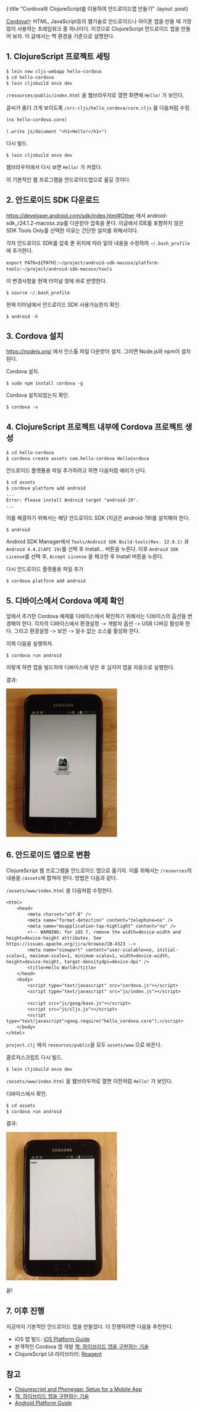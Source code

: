 {:title "Cordova와 ClojureScript를 이용하여 안드로이드앱 만들기"
 :layout :post}

[Cordova](http://cordova.apache.org/)는 HTML, JavaScript등의 웹기술로 안드로이드나 아이폰 앱을 만들 때 가장 많이 사용하는 프레임워크 중 하나이다. 이것으로 ClojureScript 안드로이드 앱을 만들어 보자. 이 글에서는 맥 환경을 기준으로 설명한다.

## 1. ClojureScript 프로젝트 세팅

```
$ lein new cljs-webapp hello-cordova
$ cd hello-cordova
$ lein cljsbuild once dev
```

`/resources/public/index.html` 을 웹브라우저로 열면 화면에 `Hello!` 가 보인다.

글씨가 좀더 크게 보이도록 `/src-cljs/hello_cordova/core.cljs` 를 다음처럼 수정.

```
(ns hello-cordova.core)

(.write js/document "<h1>Hello!</h1>")
```

다시 빌드.

```
$ lein cljsbuild once dev
```

웹브라우저에서 다시 보면 `Hello!` 가 커졌다.

이 기본적인 웹 프로그램을 안드로이드앱으로 옮길 것이다.

## 2. 안드로이드 SDK 다운로드

<https://developer.android.com/sdk/index.html#Other> 에서 android-sdk_r24.1.2-macosx.zip를 다운받아 압축을 푼다. 이글에서 IDE를 포함하지 않은 SDK Tools Only를 선택한 이유는 간단한 설치를 위해서이다.

각자 안드로이드 SDK를 압축 푼 위치에 따라 밑의 내용을 수정하여 `~/.bash_profile`에 추가한다. 

`export PATH=${PATH}:~/project/android-sdk-macosx/platform-tools:~/project/android-sdk-macosx/tools`

이 변경사항을 현재 터미널 창에 바로 반영한다.

```
$ source ~/.bash_profile
```

현재 터미널에서 안드로이드 SDK 사용가능한지 확인.

```
$ android -h
```

## 3. Cordova 설치

<https://nodejs.org/> 에서 인스톨 파일 다운받아 설치. 그러면 Node.js와 npm이 설치된다.

Cordova 설치.

```
$ sudo npm install cordova -g
```

Cordova 설치되었는지 확인.

```
$ cordova -v
```

## 4. ClojureScript 프로젝트 내부에 Cordova 프로젝트 생성

```
$ cd hello-cordova
$ cordova create assets com.hello-cordova HelloCordova
```

안드로이드 플랫폼용 파일 추가하려고 하면 다음처럼 에러가 난다.

```
$ cd assets
$ cordova platform add android
...
Error: Please install Android target "android-19".
...
``` 

이를 해결하기 위해서는 해당 안드로이드 SDK (지금은 android-19)를 설치해야 한다.

```
$ android
```

Android SDK Manager에서 `Tools/Android SDK Build-tools(Rev. 22.0.1)` 과 `Android 4.4.2(API 19)`를 선택 후 Install... 버튼을 누른다. 이후 `Android SDK License`를 선택 후, `Accept License` 을 체크한 후 Install 버튼을 누른다.

다시 안드로이드 플랫폼용 파일 추가

```
$ cordova platform add android
``` 

## 5. 디바이스에서 Cordova 예제 확인

앞에서 추가한 Cordova 예제를 디바이스에서 확인하기 위해서는 디바이스의 옵션을 변경해야 한다. 각자의 디바이스에서 환경설정 -> 개발자 옵션 -> USB 디버깅 활성화 한다. 그리고 환경설정 -> 보안 -> 알수 없는 소스를 활성화 한다. 

이제 다음을 실행하자.

```
$ cordova run android
```

이렇게 하면 앱을 빌드하여 디바이스에 넣은 후 심지어 앱을 자동으로 실행한다.

결과:

<img src="/img/2015-04-12-post/img1.jpg" width="300">

## 6. 안드로이드 앱으로 변환  

ClojureScript 웹 프로그램을 안드로이드 앱으로 옮기자. 이를 위해서는 `/resources`의 내용을 `/assets`에 합쳐야 한다. 방법은 다음과 같다.

`/assets/www/index.html` 을 다음처럼 수정한다.

```
<html>
    <head>
        <meta charset="utf-8" />
        <meta name="format-detection" content="telephone=no" />
        <meta name="msapplication-tap-highlight" content="no" />
        <!-- WARNING: for iOS 7, remove the width=device-width and height=device-height attributes. See https://issues.apache.org/jira/browse/CB-4323 -->
        <meta name="viewport" content="user-scalable=no, initial-scale=1, maximum-scale=1, minimum-scale=1, width=device-width, height=device-height, target-densitydpi=device-dpi" />
        <title>Hello World</title>
    </head>
    <body>
        <script type="text/javascript" src="cordova.js"></script>
        <script type="text/javascript" src="js/index.js"></script>

        <script src="js/goog/base.js"></script>
        <script src="js/cljs.js"></script>
        <script type="text/javascript">goog.require("hello_cordova.core");</script>
    </body>
</html>
```

`project.clj` 에서 `resources/public`을 모두 `assets/www` 으로 바꾼다.

클로저스크립트 다시 빌드.

```
$ lein cljsbuild once dev
```

`/assets/www/index.html` 을 웹브라우저로 열면 이전처럼 `Hello!` 가 보인다.

디바이스에서 확인.

```
$ cd assets
$ cordova run android
```

결과:

<img src="/img/2015-04-12-post/img2.jpg" width="300">

끝!

## 7. 이후 진행

지금까지 기본적인 안드로이드 앱을 만들었다. 더 진행하려면 다음을 추천한다.

- iOS 앱 빌드: [iOS Platform Guide](http://cordova.apache.org/docs/en/4.0.0/guide_platforms_ios_index.md.html#iOS%20Platform%20Guide)
- 본격적인 Cordova 앱 개발 [책: 하이브리드 앱을 구현하는 기술](http://www.yes24.com/24/goods/16669540)
- ClojureScript UI 라이브러리: [Reagent](http://reagent-project.github.io/)

## 참고
- [Clojurescript and Phonegap: Setup for a Mobile App](https://judithmassa.wordpress.com/2014/06/13/clojurescript-and-phonegap-setup-for-a-mobile-app/)
- [책: 하이브리드 앱을 구현하는 기술](http://www.yes24.com/24/goods/16669540)
- [Android Platform Guide](http://cordova.apache.org/docs/en/4.0.0/guide_platforms_android_index.md.html#Android%20Platform%20Guide)
